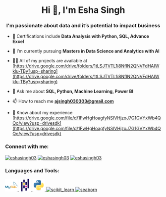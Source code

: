 <h1 align="center">Hi 👋, I'm Esha Singh</h1>
<h3 align="center">I'm passionate about data and it’s potential to impact business</h3>

- 🔭 Certifications include **Data Analysis with Python, SQL, Advance Excel**

- 🌱 I’m currently pursuing **Masters in Data Science and Analytics with AI**

- 👨‍💻 All of my projects are available at [https://drive.google.com/drive/folders/1tLSJTVTL1i8NfIN2QNVFdHAIWklu-TBy?usp=sharing](https://drive.google.com/drive/folders/1tLSJTVTL1i8NfIN2QNVFdHAIWklu-TBy?usp=sharing)

- 💬 Ask me about **SQL, Python, Machine Learning, Power BI**

- 📫 How to reach me **ajsingh030303@gmail.com**

- 📄 Know about my experience [https://drive.google.com/file/d/1FwHgHoagfyNSIVHjzoJ7G1GVYxWb4QQo/view?usp=drivesdk](https://drive.google.com/file/d/1FwHgHoagfyNSIVHjzoJ7G1GVYxWb4QQo/view?usp=drivesdk)

<h3 align="left">Connect with me:</h3>
<p align="left">
<a href="https://linkedin.com/in/eshasingh03" target="blank"><img align="center" src="https://raw.githubusercontent.com/rahuldkjain/github-profile-readme-generator/master/src/images/icons/Social/linked-in-alt.svg" alt="eshasingh03" height="30" width="40" /></a>
<a href="https://kaggle.com/eshasingh03" target="blank"><img align="center" src="https://raw.githubusercontent.com/rahuldkjain/github-profile-readme-generator/master/src/images/icons/Social/kaggle.svg" alt="eshasingh03" height="30" width="40" /></a>
<a href="https://www.hackerrank.com/eshasingh03" target="blank"><img align="center" src="https://raw.githubusercontent.com/rahuldkjain/github-profile-readme-generator/master/src/images/icons/Social/hackerrank.svg" alt="eshasingh03" height="30" width="40" /></a>
</p>

<h3 align="left">Languages and Tools:</h3>
<p align="left"> <a href="https://www.mysql.com/" target="_blank" rel="noreferrer"> <img src="https://raw.githubusercontent.com/devicons/devicon/master/icons/mysql/mysql-original-wordmark.svg" alt="mysql" width="40" height="40"/> </a> <a href="https://pandas.pydata.org/" target="_blank" rel="noreferrer"> <img src="https://raw.githubusercontent.com/devicons/devicon/2ae2a900d2f041da66e950e4d48052658d850630/icons/pandas/pandas-original.svg" alt="pandas" width="40" height="40"/> </a> <a href="https://www.python.org" target="_blank" rel="noreferrer"> <img src="https://raw.githubusercontent.com/devicons/devicon/master/icons/python/python-original.svg" alt="python" width="40" height="40"/> </a> <a href="https://scikit-learn.org/" target="_blank" rel="noreferrer"> <img src="https://upload.wikimedia.org/wikipedia/commons/0/05/Scikit_learn_logo_small.svg" alt="scikit_learn" width="40" height="40"/> </a> <a href="https://seaborn.pydata.org/" target="_blank" rel="noreferrer"> <img src="https://seaborn.pydata.org/_images/logo-mark-lightbg.svg" alt="seaborn" width="40" height="40"/> </a> </p>

